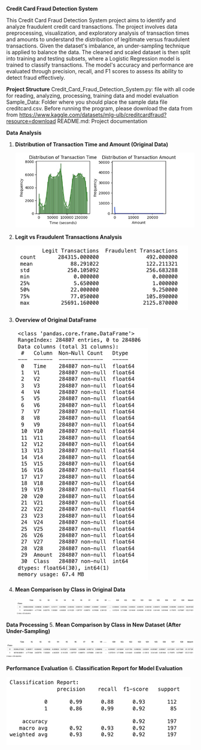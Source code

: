 **Credit Card Fraud Detection System**

This Credit Card Fraud Detection System project aims to identify and analyze fraudulent credit card transactions. The project involves data preprocessing, visualization, and exploratory analysis of transaction times and amounts to understand the distribution of legitimate versus fraudulent transactions. Given the dataset's imbalance, an under-sampling technique is applied to balance the data. The cleaned and scaled dataset is then split into training and testing subsets, where a Logistic Regression model is trained to classify transactions. The model's accuracy and performance are evaluated through precision, recall, and F1 scores to assess its ability to detect fraud effectively.

**Project Structure**
Credit_Card_Fraud_Detection_System.py: file with all code for reading, analyzing, processing, training data and model evaluation
Sample_Data: Folder where you should place the sample data file creditcard.csv. Before running the program, please download the data from from https://www.kaggle.com/datasets/mlg-ulb/creditcardfraud?resource=download
README.md: Project documentation

**Data Analysis**
1. **Distribution of Transaction Time and Amount (Original Data)**
   
   ![Original Data Distribution](Images/original_data_distribution.jpg)

3. **Legit vs Fraudulent Transactions Analysis**
   
   ![Legit and Fraudulent Transactions Analysis](Images/legit_fraudulent_transactions_analyze.jpg)

4. **Overview of Original DataFrame**
   
   ![Overview of Original DataFrame](Images/overview_original_dataframe.jpg)

6. **Mean Comparison by Class in Original Data**
   
   ![Mean Comparison - Original Data](Images/original_data_compare_by_mean.jpg)

**Data Processing**
5. **Mean Comparison by Class in New Dataset (After Under-Sampling)**

   ![Mean Comparison - New Dataset](Images/new_dataset_compare_by_mean.jpg)

**Performance Evaluation**
6. **Classification Report for Model Evaluation**

   ![Classification Report](Images/classification_report.jpg)
